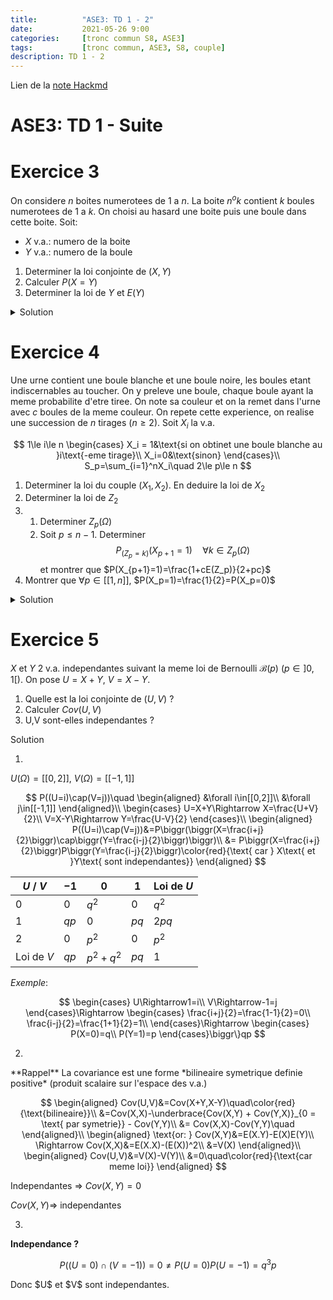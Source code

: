 ```yaml
---
title:          "ASE3: TD 1 - 2"
date:           2021-05-26 9:00
categories:     [tronc commun S8, ASE3]
tags:           [tronc commun, ASE3, S8, couple]
description: TD 1 - 2
---
```

Lien de la [note Hackmd](https://hackmd.io/@lemasymasa/SJQQ7uoF_)

# ASE3: TD 1 - Suite

# Exercice 3
On considere $n$ boites numerotees de $1$ a $n$.
La boite $n^{o}k$ contient $k$ boules numerotees de $1$ a $k$. On choisi au hasard une boite puis une boule dans cette boite.
Soit:
- $X$ v.a.: numero de la boite
- $Y$ v.a.: numero de la boule

1. Determiner la loi conjointe de $(X,Y)$
2. Calculer $P(X=Y)$
3. Determiner la loi de $Y$ et $E(Y)$

<details markdown="1">
<summary>Solution</summary>

1.

**Loi conjointe**

$$
X(\Omega) = [[1,n]]\\
Y(\Omega) = [[1,n]]
$$

$$
\begin{aligned}
\forall i\in X(\Omega)\\
\forall j\in Y(\Omega)
\end{aligned}
\begin{aligned}
\Biggr\} P((X=i)\cap(Y=j))&=P(\frac{Y=j}{X=j})P(X=i)\quad\text{Loi conditionnelle}\\
&=\frac{1}{i}\times\frac{1}{n}\quad\text{si } j\le i
\end{aligned}\\
\begin{cases}
P((X=i)\cap(Y=j))=\frac{1}{in} &\text{si }j\le i\\
P((X=i)\cap(Y=j))=0 &\text{si } j\gt i
\end{cases}
$$

2.

$$
\underbrace{(X=Y)}_{\text{evenement}} = \cup_{i=1}^n\biggr((X=i)\cap(Y=i)\biggr)\\
\begin{aligned}
P(X=Y)&=\sum_{i=1}^nP((X=i)\cap(Y=i))\\
&=\sum_{i=1}^n\frac{1}{in}=\color{green}{\frac{1}{n}\sum_{i=1}^n\frac{1}{i}}
\end{aligned}
$$

3.

**Loi marginale de $Y$**

$$
\begin{aligned}
\forall j\in[[1,n]]\quad P(Y=j)&=\sum_{i=1}^nP((X=i)\cap(Y=j))\\
&= \sum_{i=j}^n\frac{1}{in}=\color{red}{\frac{1}{n}\sum_{i=j}^n\frac{1}{i}}
\end{aligned}
$$

$$
\begin{aligned}
E(Y)&=\sum_{j=1}^njP(Y=j)\\
&= \sum_{j=1}\frac{1}{n}\sum_{i=j}^n\frac{1}{i}\\
&= \frac{1}{n}\sum_{j=1}^nj\sum_{i=j}^n\frac{1}{i}
\end{aligned}
$$

<div class="alert alert-success" role="alert" markdown="1">
$$
P(Y=j)=\frac{1}{n}\sum_{i=j}^n\frac{1}{i}\quad\forall j\in\mathbb N^*=Y(\Omega)\\
$$
</div>

$$
\begin{aligned}
E(Y)&=\sum_{j=1}^njP(Y=j)\\
&= \sum_{j=1}^nj\frac{1}{n}\sum_{i=j}^n\frac{1}{i}\\
&= \frac{1}{n}\sum_{i=1}^n\frac{1}{i}\sum_{j=1}^ij\quad\text{inversion des sommes et } i\ge j\\
&= \frac{1}{n}\sum_{i=1}^n\frac{1}{i}\frac{i(i+1)}{2}\\
&=\frac{1}{2n}\sum_{i=1}^n(i+1)\\
&=\frac{1}{2n}\biggr(\frac{n(n+1)}{2}+n\biggr)
\end{aligned}
$$

<div class="alert alert-success" role="alert" markdown="1">
$$
E(Y) = \frac{1}{4}(n+3)=\frac{n+3}{4}
$$
</div>

</details>

# Exercice 4

Une urne contient une boule blanche et une boule noire, les boules etant indiscernables au toucher. On y preleve une boule, chaque boule ayant la meme probabilite d'etre tiree. 
On note sa couleur et on la remet dans l'urne avec $c$ boules de la meme couleur.
On repete cette experience, on realise une succession de $n$ tirages ($n\ge 2$).
Soit $X_i$ la v.a. 

$$
1\le i\le n
\begin{cases}
    X_i = 1&\text{si on obtinet une boule blanche au }i\text{-eme tirage}\\
    X_i=0&\text{sinon}
\end{cases}\\
S_p=\sum_{i=1}^nX_i\quad 2\le p\le n
$$

1. Determiner la loi du couple $(X_1,X_2)$. En deduire la loi de $X_2$
2. Determiner la loi de $Z_2$
3. 
    1. Determiner $Z_p(\Omega)$
    2. Soit $p\le n-1$. Determiner $$P_{(Z_p=k)}(X_{p+1}=1)\quad\forall k\in Z_p(\Omega)$$ et montrer que $P(X_{p+1}=1)=\frac{1+cE(Z_p)}{2+pc}$
4. Montrer que $\forall p\in[[1,n]]$, $P(X_p=1)=\frac{1}{2}=P(X_p=0)$

<details markdown="1">
<summary>Solution</summary>

1.

$X_1$ suit la loi de Bernouilli $\mathcal B(\frac{1}{2})$. On cherche $P((X_1=i)\cap(X_2=j))$.

$$
X_1(\Omega)=[[0,1]]\\
X_2(\Omega)=[[0,1]]\\
$$

**$1^{er}$ cas: $i\neq j$**
$$
\begin{aligned}
P((X_1=i)\cap(X_2=j))&=P(X_2=j/X_1=i)P(X_1=i)\quad P(X_1=i)=\frac{1}{2}\\
&=\frac{1}{2+c}\times\frac{1}{2}
\end{aligned}
$$

**$2^e$ cas: $i=j$**
$$
\begin{aligned}
P((X_1=i)\cap(X_2=j))&=P(X_2=j/X_1=i)P(X_1=i)\\
&= \biggr(\frac{1+c}{2+c}\biggr)\times\frac{1}{2}
\end{aligned}
$$

|$X_2$ \ $X_1$|$0$|$1$|Loi de $X_1$|
|-----------|---|---|------------|
|$0$|$\frac{1+c}{2(2+c)}$|$\frac{1}{2(2+c)}$|$\frac{1}{2}$|
|$1$|$\frac{1}{2(2+c)}$|$\frac{1+c}{2(2+c)}$|$\frac{1}{2}$|
|Loi de $X_2$|$\frac{1}{2}$|$\frac{1}{2}$|$1$|

<div class="alert alert-success" role="alert" markdown="1">
Donc $X_2\to\mathcal B(\frac{1}{2})$
</div>

2.

$$
Z_2=X_1+X_2\\
Z_2(\Omega)=[[0,2]]\\
$$

$$
\begin{aligned}
P(Z_2=0)&=P((X_1=0)\cap(X_2=0))\\
&=\color{green}{\frac{1+c}{2(2+c)}}\\
P(Z_2=1)&=P((X_1=0)\cap(X_2=1)) + P((X_1=1)\cap(X_2=0))\\
&= \color{green}{\frac{1}{2+c}}\\
P(Z_2=2)&=P((X_1=1)\cap(X_2=1))\\
&=\color{green}{\frac{1+c}{2(2+c)}}
\end{aligned}
$$

3.1.

$$
Z_p=\sum_{i=1}X_i\\
Z_p(\Omega)=[[0,p]]
$$

3.2.

$$
p\le n-1\quad P_{(Z_p=k)}(X_{p+1}=1)=  \quad \forall k\in\mathbb Z_p(\Omega)
$$

Sachant que $(Z_p=k)$ est realise: $k$ boules blanches ont ete tirees au cours des $p$ premiers tirages (donc on a remis $kc$ boules blanches dans l'urne) et $p-k$ boules noires ont ete tirees (donc on a remis $(p-k)c$ boules noires).
Donc au total l'urne contient $2+kc+(p-k)c=2+pc$ boules dont $(1+kc)$ boules blanches.

<div class="alert alert-success" role="alert" markdown="1">

$$
P_{(Z_p=k)}(X_{p+1}=1)=\frac{1+kc}{2+pc}
$$

</div>

$$
\begin{aligned}
(X_{p+1}=1)&=U_{k=0}^p((X_{p+1}=1)\cap(Z_p=k))\\
P(X_{p+1}=1)&=\sum_{k=0}^pP((X_{p+1}=1)\cap(Z_p=k))\\
&=\sum_{k=0}^pP_{(Z_p=k)}(X_{p+1}=1)P(Z_p=k)\\
&= \sum_{k=0}^p\biggr(\frac{1+kc}{2+pc}\biggr)P(Z_p=k)\\
&= \frac{1}{2+pc}\biggr(\sum_{k=0}^pP(Z_p=k)+c\sum_{k=0}^pkP(Z_p=k)\biggr)\\
&=\color{green}{\frac{1}{2+pc}(1+cE(Z_p))}
\end{aligned}
$$

4.

$$
\forall p\in [[1,n]]\quad P(X_p=1)=\frac{1}{2}=P(X_p=c)
$$

Matrices resultat par recurrence sur ~~slurp~~ sur $p$:

Soit $R(p)$ la propriete: $P(X_p=1)=\frac{1}{2}$, $R(1)$, $R(2)$ vraies ($1^{ere}$ question)

**Hypothese:** Supposons que $R(1)$, $R(2)$,..., $R(p)$ vraies.

$$
\begin{aligned}
P(X_{p+1}) = \frac{1+cE(2p)}{2+pc}\quad\text{or } E(2p)&=E(\sum_{i=1}^pX_i) \\
&= \sum_{i=1}^pE(X_i)\\
&=\sum_{i=1}^p\frac{1}{2}\quad\text{car } X_i\to\mathcal B(\frac{1}{2})\quad 1\le i\le p \text{ (hypothese)}\\
&=\color{red}{p\times\frac{1}{2}=\frac{p}{2}}\\
\end{aligned}\\
\begin{aligned}
P(X_{p+1})&=\frac{1+cE(2p)}{2+pc}\\
&=\frac{1+c\frac{p}{2}}{2+pc}\\
\end{aligned}
$$

<div class="alert alert-success" role="alert" markdown="1">

$$
P(X_{p+1}=1)=\frac{1}{2}
$$

</div>

</details>

# Exercice 5

$X$ et $Y$ 2 v.a. independantes suivant la meme loi de Bernoulli $\mathcal B(p)$ ($p\in]0,1[$).
On pose $U=X+Y$, $V=X-Y$.

1. Quelle est la loi conjointe de $(U,V)$ ?
2. Calculer $Cov(U,V)$
3. U,V sont-elles independantes ?

<div class="alert alert-info" role="alert" markdown="1"> Solution

1.

$U(\Omega)=[[0,2]]$, $V(\Omega)=[[-1,1]]$

$$
P((U=i)\cap(V=j))\quad
\begin{aligned}
&\forall i\in[[0,2]]\\
&\forall j\in[[-1,1]]
\end{aligned}\\
\begin{cases}
U=X+Y\Rightarrow X=\frac{U+V}{2}\\
V=X-Y\Rightarrow Y=\frac{U-V}{2}
\end{cases}\\
\begin{aligned}
P((U=i)\cap(V=j))&=P\biggr(\biggr(X=\frac{i+j}{2}\biggr)\cap\biggr(Y=\frac{i-j}{2}\biggr)\biggr)\\
&= P\biggr(X=\frac{i+j}{2}\biggr)P\biggr(Y=\frac{i-j}{2}\biggr)\color{red}{\text{ car } X\text{ et }Y\text{ sont independantes}}
\end{aligned}
$$

|$U$ / $V$|$-1$|$0$|$1$|Loi de $U$|
|---------|----|---|---|----------|
|$0$|$0$|$q^2$|$0$|$q^2$|
|$1$|$qp$|$0$|$pq$|$2pq$|
|$2$|$0$|$p^2$|$0$|$p^2$|
|Loi de $V$|$qp$|$p^2+q^2$|$pq$|$1$|

*Exemple*:

$$
\begin{cases}
U\Rightarrow1=i\\
V\Rightarrow-1=j
\end{cases}\Rightarrow
\begin{cases}
\frac{i+j}{2}=\frac{1-1}{2}=0\\
\frac{i-j}{2}=\frac{1+1}{2}=1\\
\end{cases}\Rightarrow
\begin{cases}
P(X=0)=q\\
P(Y=1)=p
\end{cases}\biggr\}qp
$$

2.

<div class="alert alert-info" role="alert" markdown="1">
**Rappel**
La covariance est une forme *bilineaire symetrique definie positive* (produit scalaire sur l'espace des v.a.)
</div>

$$
\begin{aligned}
Cov(U,V)&=Cov(X+Y,X-Y)\quad\color{red}{\text{bilineaire}}\\
&=Cov(X,X)-\underbrace{Cov(X,Y) + Cov(Y,X)}_{0 = \text{ par symetrie}} - Cov(Y,Y)\\
&= Cov(X,X)-Cov(Y,Y)\quad
\end{aligned}\\
\begin{aligned}
\text{or: } Cov(X,Y)&=E(X.Y)-E(X)E(Y)\\
\Rightarrow Cov(X,X)&=E(X.X)-(E(X))^2\\
&=V(X)
\end{aligned}\\
\begin{aligned}
Cov(U,V)&=V(X)-V(Y)\\
&=0\quad\color{red}{\text{car meme loi}}
\end{aligned}
$$

<div class="alert alert-danger" role="alert" markdown="1">

Independantes $\Rightarrow$ $Cov(X,Y)=0$

$Cov(X,Y)\Rightarrow$ independantes

</div>

3.

**Independance ?**

$$
P((U=0)\cap(V=-1))=0\neq P(U=0)P(U=-1)=q^3p
$$

<div class="alert alert-success" role="alert" markdown="1">
Donc $U$ et $V$ sont independantes.
</div>

</details>
